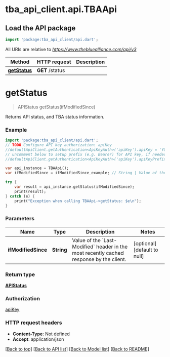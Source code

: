 # tba_api_client.api.TBAApi

## Load the API package

```dart
import 'package:tba_api_client/api.dart';
```

All URIs are relative to _https://www.thebluealliance.com/api/v3_

| Method                               | HTTP request    | Description |
| ------------------------------------ | --------------- | ----------- |
| [**getStatus**](TBAApi.md#getStatus) | **GET** /status |

# **getStatus**

> APIStatus getStatus(ifModifiedSince)

Returns API status, and TBA status information.

### Example

```dart
import 'package:tba_api_client/api.dart';
// TODO Configure API key authorization: apiKey
//defaultApiClient.getAuthentication<ApiKeyAuth>('apiKey').apiKey = 'YOUR_API_KEY';
// uncomment below to setup prefix (e.g. Bearer) for API key, if needed
//defaultApiClient.getAuthentication<ApiKeyAuth>('apiKey').apiKeyPrefix = 'Bearer';

var api_instance = TBAApi();
var ifModifiedSince = ifModifiedSince_example; // String | Value of the `Last-Modified` header in the most recently cached response by the client.

try {
    var result = api_instance.getStatus(ifModifiedSince);
    print(result);
} catch (e) {
    print("Exception when calling TBAApi->getStatus: $e\n");
}
```

### Parameters

| Name                | Type       | Description                                                                                       | Notes                       |
| ------------------- | ---------- | ------------------------------------------------------------------------------------------------- | --------------------------- |
| **ifModifiedSince** | **String** | Value of the &#x60;Last-Modified&#x60; header in the most recently cached response by the client. | [optional][default to null] |

### Return type

[**APIStatus**](APIStatus.md)

### Authorization

[apiKey](../README.md#apiKey)

### HTTP request headers

- **Content-Type**: Not defined
- **Accept**: application/json

[[Back to top]](#) [[Back to API list]](../README.md#documentation-for-api-endpoints) [[Back to Model list]](../README.md#documentation-for-models) [[Back to README]](../README.md)

